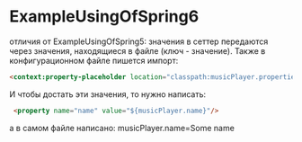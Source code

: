 # ExampleUsingOfSpring6
отличия от ExampleUsingOfSpring5:
значения в сеттер передаются через значения, находящиеся в файле (ключ - значение).
Также в конфигурационном файле пишется импорт:
```html
<context:property-placeholder location="classpath:musicPlayer.properties"/>
```
И чтобы достать эти значения, то нужно написать:
```html
 <property name="name" value="${musicPlayer.name}"/>
```
а в самом файле написано:
musicPlayer.name=Some name
